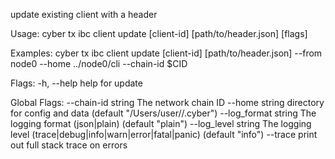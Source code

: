 update existing client with a header

Usage:
  cyber tx ibc client update [client-id] [path/to/header.json] [flags]

Examples:
cyber tx ibc client update [client-id] [path/to/header.json] --from node0 --home ../node0/<app>cli --chain-id $CID

Flags:
  -h, --help   help for update

Global Flags:
      --chain-id string     The network chain ID
      --home string         directory for config and data (default "/Users/user//.cyber")
      --log_format string   The logging format (json|plain) (default "plain")
      --log_level string    The logging level (trace|debug|info|warn|error|fatal|panic) (default "info")
      --trace               print out full stack trace on errors

